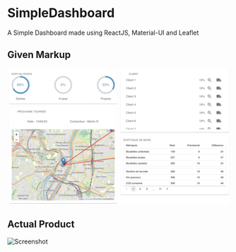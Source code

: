 # SimpleDashboard

A Simple Dashboard made using ReactJS, Material-UI and Leaflet
## Given Markup
![Screenshot](Given.png)
## Actual Product
![Screenshot](Actual.png)
